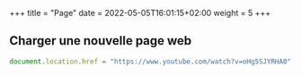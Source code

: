 +++
title = "Page"
date =  2022-05-05T16:01:15+02:00
weight = 5
+++

## Charger une nouvelle page web

```js
document.location.href = "https://www.youtube.com/watch?v=oHg5SJYRHA0";
```
